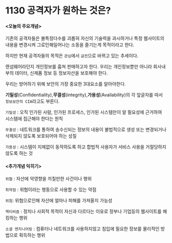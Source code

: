 # 1130 공격자가 원하는 것은?

#### <오늘의 주요개념>

기존의 공격자들은 불특정다수를 괴롭혀 자신의 기술력을 과시하거나 특정 웹사이트의 내용을 변경시켜 그로인해일어나는 소동을 즐기는게 목적이라고 한다.

하지만 현재 공격자들의 목적은 ```관심```에서 ```금전```으로 바뀌고 있는 추세이다.

랜섬웨어라던지 개인정보를 훔쳐 판매하고자 한다. 우리는 개인정보뿐만 아니라 회사내부의 데이터, 신제품 정보 등 정보자산을 보호해야 한다.

우리는 방어하기 위해 보안의 가장 중요한 3대요소를 알아야한다.

**기밀성**(Confidentiality),**무결성**(integrity),**가용성**(Availability)의 각 앞글자를 따서 ```정보보안의 CIA```라고도 부른다.

```기밀성``` : 오직 인가된 사람, 인가된 프로세스, 인가된 시스템만이 알 필요성에 근거하여 시스템에 접근해야 한다는 원칙

```무결성``` : 네트워크를 통하여 송수신되는 정보의 내용이 불법적으로 생성 또는 변경되거나 삭제되지 않도록 보호되어야 하는 성질

```가용성``` : 시스템이 지체없이 동작하도록 하고 합법적 사용자가 서비스 사용을 거절당하지 않도록 하는 것





#### <추가개념 익히기>

```위협``` : 자산에 악영향을 끼칠만한 사건이나 행위

```취약점``` : 위협이라는 행동으로 사용할 수 있는 약점

```위험```: 위협으로인해 자산에 얼마나 피해를 가져올지 가능성

```핵티비즘``` : 정치나 사회적 목적이 자신과 다르다는 이유로 정부나 기업등의 웹사이트를 해킹하는 행위

```소셜 엔지니어링``` : 컴퓨터나 네트워크를 사용하지않고 침입에 필요한 정보를 물리적인 방법으로 획득하는 행위